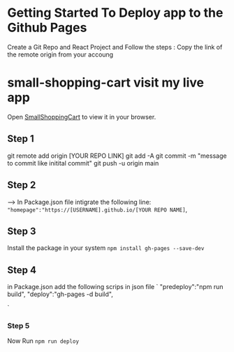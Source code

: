 # Getting Started To Deploy app to the Github Pages
Create a Git Repo and React Project and Follow the steps :
Copy the link of the remote origin from your accoung

# small-shopping-cart visit my live app
Open [SmallShoppingCart](https://bablubambal.github.io/small-shopping-cart) to view it in your browser.




## Step 1
git remote add origin [YOUR REPO LINK]
git add -A
git commit -m "message to commit like initital commit"
git push -u origin main


## Step 2

--> In Package.json file intigrate the following line:
`"homepage":"https://[USERNAME].github.io/[YOUR REPO NAME]`,

## Step 3

Install the package in your system
`npm install gh-pages --save-dev`

## Step 4
in Package.json add the following scrips in json file 
` "predeploy":"npm run build",
  "deploy":"gh-pages -d build",

`
### Step 5
Now Run `npm run deploy`
